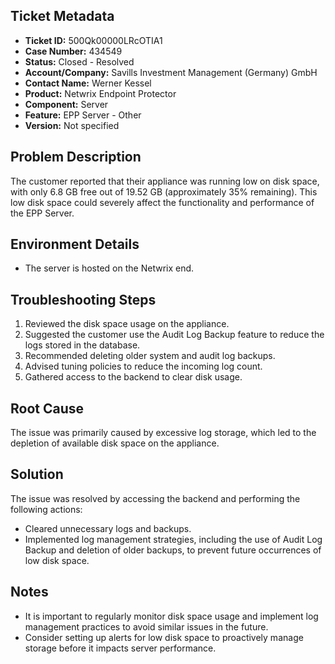 ## Ticket Metadata
- **Ticket ID:** 500Qk00000LRcOTIA1
- **Case Number:** 434549
- **Status:** Closed - Resolved
- **Account/Company:** Savills Investment Management (Germany) GmbH
- **Contact Name:** Werner Kessel
- **Product:** Netwrix Endpoint Protector
- **Component:** Server
- **Feature:** EPP Server - Other
- **Version:** Not specified

## Problem Description
The customer reported that their appliance was running low on disk space, with only 6.8 GB free out of 19.52 GB (approximately 35% remaining). This low disk space could severely affect the functionality and performance of the EPP Server.

## Environment Details
- The server is hosted on the Netwrix end.

## Troubleshooting Steps
1. Reviewed the disk space usage on the appliance.
2. Suggested the customer use the Audit Log Backup feature to reduce the logs stored in the database.
3. Recommended deleting older system and audit log backups.
4. Advised tuning policies to reduce the incoming log count.
5. Gathered access to the backend to clear disk usage.

## Root Cause
The issue was primarily caused by excessive log storage, which led to the depletion of available disk space on the appliance.

## Solution
The issue was resolved by accessing the backend and performing the following actions:
- Cleared unnecessary logs and backups.
- Implemented log management strategies, including the use of Audit Log Backup and deletion of older backups, to prevent future occurrences of low disk space.

## Notes
- It is important to regularly monitor disk space usage and implement log management practices to avoid similar issues in the future.
- Consider setting up alerts for low disk space to proactively manage storage before it impacts server performance.